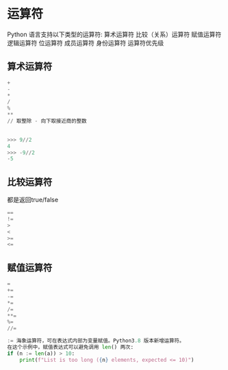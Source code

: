 # 运算符
Python 语言支持以下类型的运算符:
算术运算符
比较（关系）运算符
赋值运算符
逻辑运算符
位运算符
成员运算符
身份运算符
运算符优先级

## 算术运算符
```python
+
-
*
/
%
**
// 取整除 - 向下取接近商的整数
	

>>> 9//2
4
>>> -9//2
-5

```

## 比较运算符
都是返回true/false
```python
== 
!= 
>
<
>=
<=
```

## 赋值运算符
```python
= 
+=
-=
*=
/=
**=
%=
//=

:= 海象运算符，可在表达式内部为变量赋值。Python3.8 版本新增运算符。
在这个示例中，赋值表达式可以避免调用 len() 两次:
if (n := len(a)) > 10:
    print(f"List is too long ({n} elements, expected <= 10)")
```